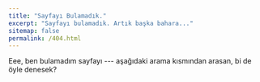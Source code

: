 ```yaml
---
title: "Sayfayı Bulamadık."
excerpt: "Sayfayı bulamadık. Artık başka bahara..."
sitemap: false
permalink: /404.html
---
```


Eee, ben bulamadım sayfayı --- aşağıdaki arama kısmından arasan, bi de öyle denesek?

<script type="text/javascript">
  var GOOG_FIXURL_LANG = 'tr';
  var GOOG_FIXURL_SITE = '{{ site.url }}'
</script>
<script type="text/javascript"
  src="//linkhelp.clients.google.com/tbproxy/lh/wm/fixurl.js">
</script>
